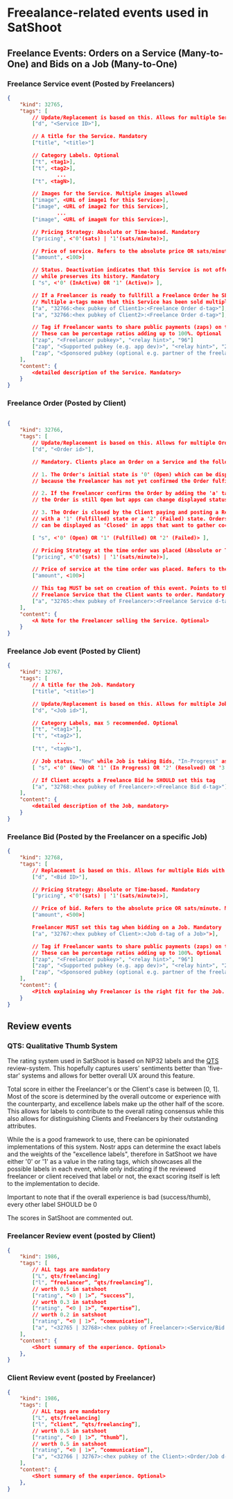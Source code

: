 # Freealance-related events used in SatShoot

## Freelance Events: Orders on a Service (Many-to-One) and Bids on a Job (Many-to-One)

### Freelance Service event (Posted by Freelancers)

```json
{
    "kind": 32765,
    "tags": [
        // Update/Replacement is based on this. Allows for multiple Services with simple edits. Mandatory
        ["d", "<Service ID>"],

        // A title for the Service. Mandatory
        ["title", "<title>"]

        // Category Labels. Optional
        ["t", <tag1>],
        ["t", <tag2>],
                ...
        ["t", <tagN>],

        // Images for the Service. Multiple images allowed
        ["image", <URL of image1 for this Service>],
        ["image", <URL of image2 for this Service>],
                ...
        ["image", <URL of imageN for this Service>],

        // Pricing Strategy: Absolute or Time-based. Mandatory
        ["pricing", <'0'(sats) | '1'(sats/minute)>],

        // Price of service. Refers to the absolute price OR sats/minute. Mandatory
        ["amount", <100>]

        // Status. Deactivation indicates that this Service is not offered anymore
        // while preserves its history. Mandatory
        [ "s", <'0' (InActive) OR '1' (Active)> ],

        // If a Freelancer is ready to fullfill a Freelance Order he SHOULD set this.
        // Multiple a-tags mean that this Service has been sold multiple times
        ["a", "32766:<hex pubkey of Client1>:<Freelance Order d-tag>"],
        ["a", "32766:<hex pubkey of Client2>:<Freelance Order d-tag>"],

        // Tag if Freelancer wants to share public payments (zaps) on this Service
        // These can be percentage ratios adding up to 100%. Optional
        ["zap", "<Freelancer pubkey>", "<relay hint>", "96"]
        ["zap", "<Supported pubkey (e.g. app dev)>", "<relay hint>", "2"]
        ["zap", "<Sponsored pubkey (optional e.g. partner of the freelancer)>", "<relay hint>", "2"]
    ],
    "content": {
        <detailed description of the Service. Mandatory>
    }
}
```

### Freelance Order (Posted by Client)

```json

{
    "kind": 32766,
    "tags": [
        // Update/Replacement is based on this. Allows for multiple Orders with simple edits. Mandatory
        ["d", "<Order id>"],

        // Mandatory. Clients place an Order on a Service and the following happens:

        // 1. The Order's initial state is '0' (Open) which can be displayed as 'Pending' in apps,
        // because the Freelancer has not yet confirmed the Order fulfillment

        // 2. If the Freelancer confirms the Order by adding the 'a' tag of this Order to its Service,
        // the Order is still Open but apps can change displayed status to 'In Fulfillment'

        // 3. The Order is closed by the Client paying and posting a Review. This concludes the Order
        // with a '1' (Fulfilled) state or a '2' (Failed) state. Orders with Fulfilled and Failed states
        // can be displayed as 'Closed' in apps that want to gather cocluded Orders together.

        [ "s", <'0' (Open) OR '1' (Fulfilled) OR '2' (Failed)> ],

        // Pricing Strategy at the time order was placed (Absolute or Time-based). Mandatory
        ["pricing", <'0'(sats) | '1'(sats/minute)>],

        // Price of service at the time order was placed. Refers to the absolute price OR sats/minute. Mandatory
        ["amount", <100>]

        // This tag MUST be set on creation of this event. Points to the
        // Freelance Service that the Client wants to order. Mandatory
        ["a", "32765:<hex pubkey of Freelancer>:<Freelance Service d-tag>"],
    ],
    "content": {
        <A Note for the Freelancer selling the Service. Optional>
    }
}

```

### Freelance Job event (Posted by Client)

```json
{
    "kind": 32767,
    "tags": [
        // A title for the Job. Mandatory
        ["title", "<title>"]

        // Update/Replacement is based on this. Allows for multiple Jobs with simple edits. Mandatory
        ["d", "<Job id>"],

        // Category Labels, max 5 recommended. Optional
        ["t", "<tag1>"],
        ["t", "<tag2>"],
                ...
        ["t", "<tagN>"],

        // Job status. "New" while Job is taking Bids, "In-Progress" as soon as a Bid is taken, and "Resolved/Failed" when the Job is concluded
        [ "s", <'0' (New) OR '1' (In Progress) OR '2' (Resolved) OR '3' (Failed)> ],

        // If Client accepts a Freelance Bid he SHOULD set this tag
        ["a", "32768:<hex pubkey of Freelancer>:<Freelance Bid d-tag>"],
    ],
    "content": {
        <detailed description of the Job, mandatory>
    }
}
```

### Freelance Bid (Posted by the Freelancer on a specific Job)

```json
{
    "kind": 32768,
    "tags": [
        // Replacement is based on this. Allows for multiple Bids with simple edits. Mandatory
        ["d", "<Bid ID>"],

        // Pricing Strategy: Absolute or Time-based. Mandatory
        ["pricing", <'0'(sats) | '1'(sats/minute)>],

        // Price of bid. Refers to the absolute price OR sats/minute. Mandatory
        ["amount", <500>]

        Freelancer MUST set this tag when bidding on a Job. Mandatory
        ["a", "32767:<hex pubkey of Client>:<Job d-tag of a Job>">],

        // Tag if Freelancer wants to share public payments (zaps) on this Bid
        // These can be percentage ratios adding up to 100%. Optional
        ["zap", "<Freelancer pubkey>", "<relay hint>", "96"]
        ["zap", "<Supported pubkey (e.g. app dev)>", "<relay hint>", "2"]
        ["zap", "<Sponsored pubkey (optional e.g. partner of the freelancer)>", "<relay hint>", "2"]
    ],
    "content": {
        <Pitch explaining why Freelancer is the right fit for the Job. Optional>,
    }
}
```

## Review events

### QTS: Qualitative Thumb System

The rating system used in SatShoot is based on NIP32 labels and the [QTS](https://habla.news/u/arkinox@arkinox.tech/DLAfzJJpQDS4vj3wSleum) review-system.
This hopefully captures users' sentiments better than 'five-star' systems and
allows for better overall UX around this feature.

Total score in either the Freelancer's or the Client's case is between [0, 1].
Most of the score is determined by the overall outcome or experience with the counterparty,
and excellence labels make up the other half of the score. This allows for labels
to contribute to the overall rating consensus while this also allows for distinguishing
Clients and Freelancers by their outstanding attributes.

While the is a good framework to use, there can be opinionated implementations of this system.
Nostr apps can determine the exact labels and the weights of the "excellence labels",
therefore in SatShoot we have either '0' or '1' as a value in the rating tags,
which showcases all the possible labels in each event, while only indicating if 
the reviewed freelancer or client received that label or not, the exact scoring itself is 
left to the implementation to decide.

Important to note that if the overall experience is bad (success/thumb), every other label SHOULD be 0

The scores in SatShoot are commented out.

### Freelancer Review event (posted by Client)

```json
{
    "kind": 1986,
    "tags": [
        // ALL tags are mandatory
        ["L", qts/freelancing]
        ["l", “freelancer”, “qts/freelancing”],
        // worth 0.5 in satshoot
        ["rating", “<0 | 1>”, “success”],
        // worth 0.3 in satshoot
        ["rating", “<0 | 1>”, “expertise”], 
        // worth 0.2 in satshoot
        ["rating", “<0 | 1>”, “communication”], 
        ["a", "<32765 | 32768>:<hex pubkey of Freelancer>:<Service/Bid d-tag>"],
    ],
    "content": {
        <Short summary of the experience. Optional>
    },
}
```

### Client Review event (posted by Freelancer)

```json
{
    "kind": 1986,
    "tags": [
        // ALL tags are mandatory
        ["L", qts/freelancing]
        ["l", “client”, “qts/freelancing”],
        // worth 0.5 in satshoot
        ["rating", “<0 | 1>”, “thumb”], 
        // worth 0.5 in satshoot
        ["rating", “<0 | 1>”, “communication”], 
        ["a", "<32766 | 32767>:<hex pubkey of the Client>:<Order/Job d-tag>"],
    ],
    "content": {
        <Short summary of the experience. Optional>
    },
}
```
